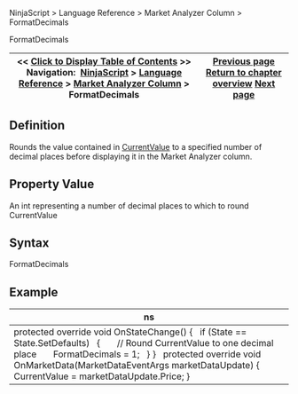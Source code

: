 ﻿
NinjaScript \> Language Reference \> Market Analyzer Column \> FormatDecimals

FormatDecimals

| \<\< [Click to Display Table of Contents](formatdecimals.md) \>\> **Navigation:**     [NinjaScript](ninjascript-1.md) \> [Language Reference](language_reference_wip-1.md) \> [Market Analyzer Column](market_analyzer_column-1.md) \> FormatDecimals | [Previous page](datatype-1.md) [Return to chapter overview](market_analyzer_column-1.md) [Next page](iseditable-1.md) |
| --- | --- |
## Definition
Rounds the value contained in [CurrentValue](currentvalue-1.md) to a specified number of decimal places before displaying it in the Market Analyzer column.
 
## Property Value
An int representing a number of decimal places to which to round CurrentValue
 
## Syntax
FormatDecimals
 
## Example

| ns |
| --- |
| protected override void OnStateChange() {    if (State \=\= State.SetDefaults)    {        // Round CurrentValue to one decimal place        FormatDecimals \= 1;    } }   protected override void OnMarketData(MarketDataEventArgs marketDataUpdate) {    CurrentValue \= marketDataUpdate.Price; } |
